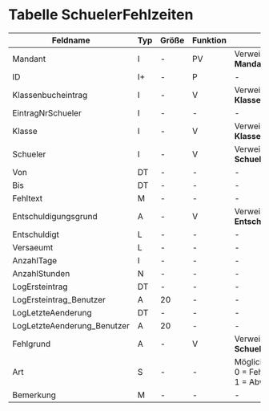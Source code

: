 # Tabelle SchuelerFehlzeiten


| Feldname                    | Typ | Größe | Funktion | Bemerkung                                |
|-----------------------------|-----|-------|----------|------------------------------------------|
| Mandant                     | I   | -     | PV       | Verweis auf Tabelle **Mandanten**        |
| ID                          | I+  | -     | P        | -                                        |
| Klassenbucheintrag          | I   | -     | V        | Verweis auf Tabelle **Klassenbuch**      |
| EintragNrSchueler           | I   | -     | -        | -                                        |
| Klasse                      | I   | -     | V        | Verweis auf Tabelle **KlassenbuchKlassen** |
| Schueler                    | I   | -     | V        | Verweis auf Tabelle **Schueler**         |
| Von                         | DT  | -     | -        | -                                        |
| Bis                         | DT  | -     | -        | -                                        |
| Fehltext                    | M   | -     | -        | -                                        |
| Entschuldigungsgrund        | A   | -     | V        | Verweise auf Tabelle <br/>**Entschuldigungsgruende** |
| Entschuldigt                | L   | -     | -        | -                                        |
| Versaeumt                   | L   | -     | -        | -                                        |
| AnzahlTage                  | I   | -     | -        | -                                        |
| AnzahlStunden               | N   | -     | -        | -                                        |
| LogErsteintrag              | DT  | -     | -        | -                                        |
| LogErsteintrag_Benutzer     | A   | 20    | -        | -                                        |
| LogLetzteAenderung          | DT  | -     | -        | -                                        |
| LogLetzteAenderung_Benutzer | A   | 20    | -        | -                                        |
| Fehlgrund                   | A   | -     | V        | Verweis auf Tabelle **SchuelerFehlgruende** |
| Art                         | S   | -     | -        | Mögliche Werte: <br/>0 = Fehlzeit<br/>1 = Abwesenheit/Pausiert |
| Bemerkung                   | M   | -     | -        | -                                        |




